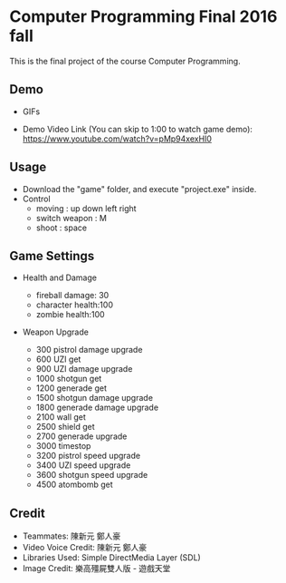 # Computer Programming Final 2016 fall
This is the final project of the course Computer Programming.

## Demo
- GIFs

- Demo Video Link (You can skip to 1:00 to watch game demo): 
https://www.youtube.com/watch?v=pMp94xexHI0

## Usage 
- Download the "game" folder, and execute "project.exe" inside.
- Control 
  - moving : up down left right
  - switch weapon : M
  - shoot : space 

## Game Settings
- Health and Damage
  - fireball damage: 30
  - character health:100
  - zombie health:100

- Weapon Upgrade
  - 300 pistrol damage upgrade
  - 600 UZI get
  - 900 UZI damage upgrade
  - 1000 shotgun get
  - 1200 generade get
  - 1500 shotgun damage upgrade
  - 1800 generade damage upgrade
  - 2100 wall get
  - 2500 shield get
  - 2700 generade upgrade
  - 3000 timestop
  - 3200 pistrol speed upgrade 
  - 3400 UZI speed upgrade
  - 3600 shotgun speed upgrade
  - 4500 atombomb get

## Credit
- Teammates: 陳新元 鄭人豪
- Video Voice Credit: 陳新元 鄭人豪
- Libraries Used: Simple DirectMedia Layer (SDL)
- Image Credit: 樂高殭屍雙人版 - 遊戲天堂


